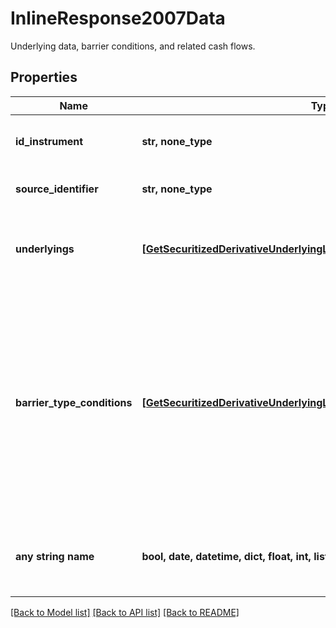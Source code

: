 # InlineResponse2007Data

Underlying data, barrier conditions, and related cash flows.

## Properties
Name | Type | Description | Notes
------------ | ------------- | ------------- | -------------
**id_instrument** | **str, none_type** | MDG identifier of the instrument. | [optional] 
**source_identifier** | **str, none_type** | Identifier used in the request. | [optional] 
**underlyings** | [**[GetSecuritizedDerivativeUnderlyingListDataUnderlyingsItems]**](GetSecuritizedDerivativeUnderlyingListDataUnderlyingsItems.md) | Information regarding the underlying(s) of the securitized derivative. | [optional] 
**barrier_type_conditions** | [**[GetSecuritizedDerivativeUnderlyingListDataBarrierTypeConditionsItems]**](GetSecuritizedDerivativeUnderlyingListDataBarrierTypeConditionsItems.md) | Set of conditions associated with a particular type of barrier. A condition is defined by the related type and level of the barrier, its observation period, and the resulting cash flow, if any. | [optional] 
**any string name** | **bool, date, datetime, dict, float, int, list, str, none_type** | any string name can be used but the value must be the correct type | [optional]

[[Back to Model list]](../README.md#documentation-for-models) [[Back to API list]](../README.md#documentation-for-api-endpoints) [[Back to README]](../README.md)


